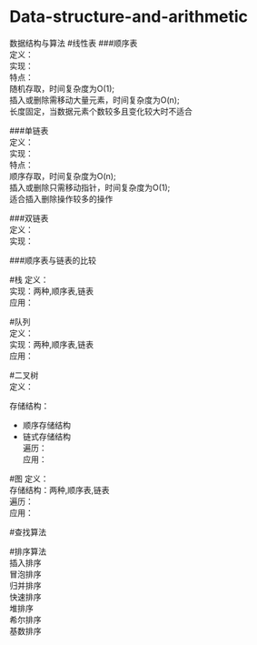 # Data-structure-and-arithmetic
数据结构与算法
#线性表
###顺序表    
定义：  
实现：  
特点：  
随机存取，时间复杂度为O(1);  
插入或删除需移动大量元素，时间复杂度为O(n);   
长度固定，当数据元素个数较多且变化较大时不适合    

###单链表  
定义：   
实现：     
特点：  
顺序存取，时间复杂度为O(n);  
插入或删除只需移动指针，时间复杂度为O(1);   
适合插入删除操作较多的操作    

###双链表  
定义：   
实现：    

###顺序表与链表的比较

#栈
定义：   
实现：两种,顺序表,链表  
应用：  

#队列  
定义：   
实现：两种,顺序表,链表  
应用：  

#二叉树  
定义：

存储结构：
 - 顺序存储结构  
 - 链式存储结构     
遍历：  
应用：

#图
定义：  
存储结构：两种,顺序表,链表  
遍历：  
应用： 

#查找算法


#排序算法  
插入排序   
冒泡排序  
归并排序  
快速排序  
堆排序  
希尔排序  
基数排序  






